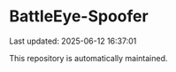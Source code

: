 # BattleEye-Spoofer

Last updated: 2025-06-12 16:37:01

This repository is automatically maintained.
